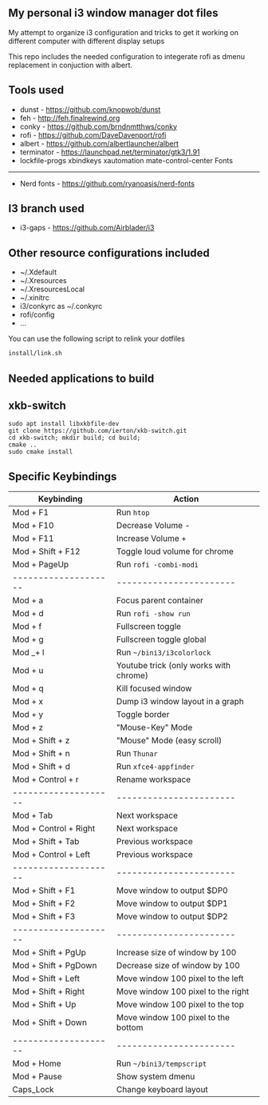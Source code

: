 My personal i3 window manager dot files
---------------------------------------
My attempt to organize i3 configuration and tricks to get it working on 
different computer with different display setups

This repo includes the needed configuration to integerate rofi as dmenu
replacement in conjuction with albert.

Tools used
----------
* dunst - https://github.com/knopwob/dunst
* feh - http://feh.finalrewind.org
* conky - https://github.com/brndnmtthws/conky
* rofi - https://github.com/DaveDavenport/rofi
* albert - https://github.com/albertlauncher/albert
* terminator - https://launchpad.net/terminator/gtk3/1.91
* lockfile-progs xbindkeys xautomation mate-control-center
Fonts
-----
* Nerd fonts - https://github.com/ryanoasis/nerd-fonts

I3 branch used
--------------
* i3-gaps - https://github.com/Airblader/i3

Other resource configurations included
--------------------------------------
* ~/.Xdefault
* ~/.Xresources
* ~/.XresourcesLocal
* ~/.xinitrc
* i3/conkyrc as ~/.conkyrc
* rofi/config
* ...

You can use the following script to relink your dotfiles

```bash
install/link.sh
```

Needed applications to build
----------------------------

## xkb-switch
```
sudo apt install libxkbfile-dev
git clone https://github.com/ierton/xkb-switch.git
cd xkb-switch; mkdir build; cd build;
cmake ..
sudo cmake install
```

Specific Keybindings
--------------------

Keybinding           |  Action
---------------------|---------------------------------------
Mod + F1             | Run `htop`
Mod + F10            | Decrease Volume -
Mod + F11            | Increase Volume +
Mod + Shift + F12    | Toggle loud volume for chrome
Mod + PageUp         | Run `rofi -combi-modi`
-------------------- | -----------------------
Mod + a              | Focus parent container
Mod + d              | Run `rofi -show run`
Mod + f              | Fullscreen toggle
Mod + g              | Fullscreen toggle global
Mod _+ l              | Run `~/bini3/i3colorlock`
Mod + u              | Youtube trick (only works with chrome)
Mod + q              | Kill focused window
Mod + x              | Dump i3 window layout in a graph
Mod + y              | Toggle border 
Mod + z              | "Mouse-Key" Mode
Mod + Shift + z      | "Mouse" Mode (easy scroll)
Mod + Shift + n      | Run `Thunar`
Mod + Shift + d      | Run `xfce4-appfinder`
Mod + Control + r    | Rename workspace
-------------------- | -----------------------
Mod + Tab            | Next workspace
Mod + Control + Right| Next workspace
Mod + Shift + Tab    | Previous workspace
Mod + Control + Left | Previous workspace
-------------------- | -----------------------
Mod + Shift + F1     | Move window to output $DP0
Mod + Shift + F2     | Move window to output $DP1
Mod + Shift + F3     | Move window to output $DP2
-------------------- | -----------------------
Mod + Shift + PgUp   | Increase size of window by 100
Mod + Shift + PgDown | Decrease size of window by 100
Mod + Shift + Left   | Move window 100 pixel to the left
Mod + Shift + Right  | Move window 100 pixel to the right
Mod + Shift + Up     | Move window 100 pixel to the top
Mod + Shift + Down   | Move window 100 pixel to the bottom
-------------------- | -----------------------
Mod + Home           | Run `~/bini3/tempscript`
Mod + Pause          | Show system dmenu
Caps_Lock             | Change keyboard layout


